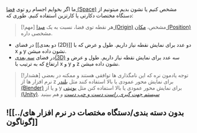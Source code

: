 ما اگر بخوایم اجسام رو توی [فضا (Space)](فضا%20(Space).md) مشخص کنیم یا نشون بدیم میتونیم از دستگاه مختصات دکارتی یا کارتزین استفاده کنیم. طوری که:
 > [!مهم] هر نقطه توی فضا، نسبت به یک [مبدا (Origin)](مبدا%20(Origin).md) مشخص، [مکان (Position)](مکان%20(Position).md) مشخصی داره. 
- در فضای [[دو بعدی (2D)]] دو عدد برای نمایش نقطه نیاز داریم. طول و عرض که با x و y نشون داده میشن.
- در فضای [سه بعدی(3D)](سه%20بعدی(3D).md) سه عدد برای نمایش نقطه نیاز داریم. طول و عرض و ارتفاع که به ترتیب با x و y و z نشون داده میشن.
> [!هشدار] توجه
> یادمون نره که این نامگذاری ها توافقی هستند و ممکنه در بعضی نرم افزار ها از z برای نمایش محور عمودی یا بالا استفاده کنند مثل [بلندر (Blender)](../بِلِندِر%20-%20Blender/بلندر%20(Blender).md) و یا از y برای نمایش محور عمودی یا بالا استفاده کنن مثل [یونیتی (Unity)](../یونیتی%20-%20Unity/یونیتی%20(Unity).md).
> _[سیستم جهت گیری راست دست و چپ دست](../بدون%20دسته%20بندی/سیستم%20جهت%20گیری%20راست%20دست%20و%20چپ%20دست.md) و هم ببینید_
## ![[../بدون دسته بندی/دستگاه مختصات در نرم افزار های گوناگون]]
